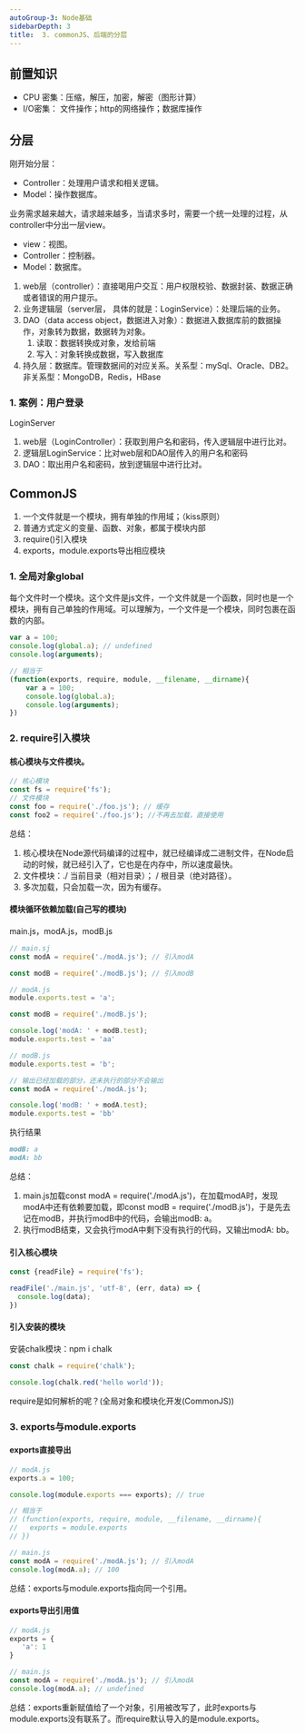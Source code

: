 ```yaml
---
autoGroup-3: Node基础
sidebarDepth: 3
title:  3. commonJS、后端的分层
---
```


## 前置知识
- CPU 密集：压缩，解压，加密，解密（图形计算）
- I/O密集： 文件操作；http的网络操作；数据库操作

## 分层
刚开始分层：    
- Controller：处理用户请求和相关逻辑。
- Model：操作数据库。  

业务需求越来越大，请求越来越多，当请求多时，需要一个统一处理的过程，从controller中分出一层view。
- view：视图。
- Controller：控制器。   
- Model：数据库。  

1. web层（controller）：直接喝用户交互：用户权限校验、数据封装、数据正确或者错误的用户提示。
2. 业务逻辑层（server层， 具体的就是：LoginService）：处理后端的业务。
3. DAO（data access object，数据进入对象）：数据进入数据库前的数据操作，对象转为数据，数据转为对象。
   1. 读取：数据转换成对象，发给前端
   2. 写入：对象转换成数据，写入数据库
4. 持久层：数据库。管理数据间的对应关系。关系型：mySql、Oracle、DB2。非关系型：MongoDB，Redis，HBase

### 1. 案例：用户登录
LoginServer
   1. web层（LoginController）：获取到用户名和密码，传入逻辑层中进行比对。
   2. 逻辑层LoginService：比对web层和DAO层传入的用户名和密码
   3. DAO：取出用户名和密码，放到逻辑层中进行比对。


## CommonJS
1. 一个文件就是一个模块，拥有单独的作用域；（kiss原则）
2. 普通方式定义的变量、函数、对象，都属于模块内部
3. require()引入模块
4. exports，module.exports导出相应模块

### 1. 全局对象global
每个文件时一个模块。这个文件是js文件，一个文件就是一个函数，同时也是一个模块，拥有自己单独的作用域。可以理解为，一个文件是一个模块，同时包裹在函数的内部。
```javascript
var a = 100;
console.log(global.a); // undefined
console.log(arguments);

// 相当于
(function(exports, require, module, __filename, __dirname){
    var a = 100;
    console.log(global.a);
    console.log(arguments);
})
```

### 2. require引入模块
#### 核心模块与文件模块。
```javascript
// 核心模块
const fs = require('fs');
// 文件模块
const foo = require('./foo.js'); // 缓存
const foo2 = require('./foo.js'); //不再去加载，直接使用
```
总结：
1. 核心模块在Node源代码编译的过程中，就已经编译成二进制文件，在Node启动的时候，就已经引入了，它也是在内存中，所以速度最快。
2. 文件模块：./ 当前目录（相对目录）； / 根目录（绝对路径）。
3. 多次加载，只会加载一次，因为有缓存。


#### 模块循环依赖加载(自己写的模块)
main.js，modA.js，modB.js
```js
// main.sj
const modA = require('./modA.js'); // 引入modA

const modB = require('./modB.js'); // 引入modB

// modA.js
module.exports.test = 'a';

const modB = require('./modB.js');

console.log('modA: ' + modB.test);
module.exports.test = 'aa'

// modB.js
module.exports.test = 'b';

// 输出已经加载的部分，还未执行的部分不会输出
const modA = require('./modA.js');

console.log('modB: ' + modA.test);
module.exports.test = 'bb'
```
执行结果
```md
modB: a
modA: bb
```
总结：
1. main.js加载const modA = require('./modA.js')，在加载modA时，发现modA中还有依赖要加载，即const modB = require('./modB.js')，于是先去记在modB，并执行modB中的代码，会输出modB: a。
2. 执行modB结束，又会执行modA中剩下没有执行的代码，又输出modA: bb。

#### 引入核心模块
```js
const {readFile} = require('fs');

readFile('./main.js', 'utf-8', (err, data) => {
  console.log(data);
})
```

#### 引入安装的模块
安装chalk模块：npm i chalk 
```js
const chalk = require('chalk');

console.log(chalk.red('hello world'));
```
require是如何解析的呢？(全局对象和模块化开发(CommonJS))

### 3. exports与module.exports
#### exports直接导出
```js
// modA.js
exports.a = 100; 

console.log(module.exports === exports); // true

// 相当于
// (function(exports, require, module, __filename, __dirname){
//   exports = module.exports
// })

// main.js
const modA = require('./modA.js'); // 引入modA
console.log(modA.a); // 100
```
总结：exports与module.exports指向同一个引用。

#### exports导出引用值
```js
// modA.js
exports = {
   'a': 1
} 

// main.js
const modA = require('./modA.js'); // 引入modA
console.log(modA.a); // undefined
```
总结：exports重新赋值给了一个对象，引用被改写了，此时exports与module.exports没有联系了。而require默认导入的是module.exports。

